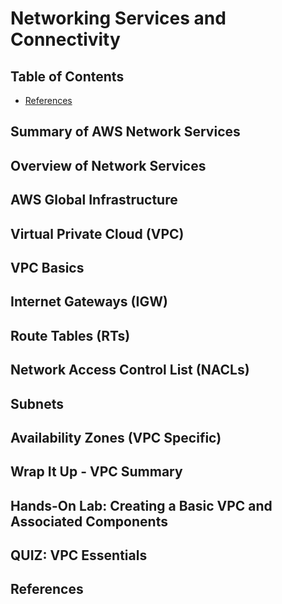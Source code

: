# Networking Services and Connectivity


## Table of Contents
<!-- START doctoc generated TOC please keep comment here to allow auto update -->
<!-- DON'T EDIT THIS SECTION, INSTEAD RE-RUN doctoc TO UPDATE -->


- [References](#references)

<!-- END doctoc generated TOC please keep comment here to allow auto update -->


## Summary of AWS Network Services


## Overview of Network Services


## AWS Global Infrastructure


## Virtual Private Cloud (VPC)


## VPC Basics


## Internet Gateways (IGW)


## Route Tables (RTs)


## Network Access Control List (NACLs)


## Subnets


## Availability Zones (VPC Specific)


## Wrap It Up - VPC Summary


## Hands-On Lab: Creating a Basic VPC and Associated Components


## QUIZ: VPC Essentials


## References

